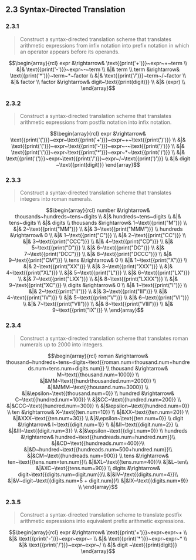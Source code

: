 ## 2.3 Syntax-Directed Translation

### 2.3.1

> Construct a syntax-directed translation scheme that translates arithmetic expressions from infix notation into prefix notation in which an operator appears before its operands.

$$\begin{array}{rcl}
expr &\rightarrow& \text{{print('+')}}~expr~+~term \\
&|& \text{{print('-')}}~expr~-~term \\
&|& term \\
term &\rightarrow& \text{{print('*')}}~term~*~factor \\
&|& \text{{print('/')}}~term~/~factor \\
&|& factor \\
factor &\rightarrow& digit~\text{{print(digit)}} \\
&|& (expr) \\
\end{array}$$

### 2.3.2

> Construct a syntax-directed translation scheme that translates arithmetic expressions from postfix notation into infix notation.

$$\begin{array}{rcl}
expr &\rightarrow& \text{{print('(')}}~expr~\text{{print('+')}}~expr~+~\text{{print(')')}} \\
&|& \text{{print('(')}}~expr~\text{{print('-')}}~expr~-~\text{{print(')')}} \\
&|& \text{{print('(')}}~expr~\text{{print('*')}}~expr~*~\text{{print(')')}} \\
&|& \text{{print('(')}}~expr~\text{{print('/')}}~expr~/~\text{{print(')')}} \\
&|& digit ~\text{{print(digit)}} 
\end{array}$$

### 2.3.3

> Construct a syntax-directed translation scheme that translates integers into roman numerals.

$$\begin{array}{rcl}
number &\rightarrow& thousands~hundreds~tens~digits \\
 &|& hundreds~tens~digits \\
 &|& tens~digits \\
 &|& digits \\
thousands &\rightarrow& 1~\text{{print("M")}} \\
 &|& 2~\text{{print("MM")}} \\
 &|& 3~\text{{print("MMM")}} \\
hundreds &\rightarrow& 0 \\
 &|& 1~\text{{print("C")}} \\
 &|& 2~\text{{print("CC")}} \\
 &|& 3~\text{{print("CCC")}} \\
 &|& 4~\text{{print("CD")}} \\
 &|& 5~\text{{print("D")}} \\
 &|& 6~\text{{print("DC")}} \\
 &|& 7~\text{{print("DCC")}} \\
 &|& 8~\text{{print("DCCC")}} \\
 &|& 9~\text{{print("CM")}} \\
tens &\rightarrow& 0 \\
 &|& 1~\text{{print("X")}} \\
 &|& 2~\text{{print("XX")}} \\
 &|& 3~\text{{print("XXX")}} \\
 &|& 4~\text{{print("XL")}} \\
 &|& 5~\text{{print("L")}} \\
 &|& 6~\text{{print("LX")}} \\
 &|& 7~\text{{print("LXX")}} \\
 &|& 8~\text{{print("LXXX")}} \\
 &|& 9~\text{{print("XC")}} \\
digits &\rightarrow& 0 \\
 &|& 1~\text{{print("I")}} \\
 &|& 2~\text{{print("II")}} \\
 &|& 3~\text{{print("III")}} \\
 &|& 4~\text{{print("IV")}} \\
 &|& 5~\text{{print("V")}} \\
 &|& 6~\text{{print("VI")}} \\
 &|& 7~\text{{print("VII")}} \\
 &|& 8~\text{{print("VIII")}} \\
 &|& 9~\text{{print("IX")}} \\
\end{array}$$

### 2.3.4

> Construct a syntax-directed translation scheme that translates roman numerals up to 2000 into integers.

$$\begin{array}{rcl}
roman &\rightarrow& thousand~hundreds~tens~digits~\text{{roman.num=thousand.num+hundreds.num+tens.num+digits.num}} \\
thousand &\rightarrow& M~\text{{thousand.num=1000}} \\
 &|&MM~\text{{hundrthousanded.num=2000}} \\
 &|&MMM~\text{{thousand.num=3000}} \\
 &|&\epsilon~\text{{thousand.num=0}} \\
hundred &\rightarrow& C~\text{{hundred.num=100}} \\
 &|&CC~\text{{hundred.num=200}} \\
 &|&CCC~\text{{hundred.num=300}} \\
 &|&\epsilon~\text{{hundred.num=0}} \\
ten &\rightarrow& X~\text{{ten.num=10}} \\
 &|&XX~\text{{ten.num=20}} \\
 &|&XXX~\text{{ten.num=30}} \\
 &|&\epsilon~\text{{ten.num=0}} \\
digit &\rightarrow& I~\text{{digit.num=1}} \\
 &|&II~\text{{digit.num=2}} \\
 &|&III~\text{{digit.num=3}} \\
 &|&\epsilon~\text{{digit.num=0}} \\
hundreds &\rightarrow& hundred~\text{{hundreads.num=hundred.num}}\\
 &|&CD~\text{{hundreads.num=400}}\\
 &|&D~hundred~\text{{hundreads.num=500+hundred.num}}\\
 &|&CM~\text{{hundreads.num=900}} \\
tens &\rightarrow& ten~\text{{tens.num=ten.num}}\\
 &|&XL~\text{{tens.num=40}}\\
 &|&L~ten\\
 &|&XC~\text{{tens.num=90}} \\
digits &\rightarrow& digit~\text{{digits.num=digit.num}}\\
 &|&IV~\text{{digits.num=4}}\\
 &|&V~digit~\text{{digits.num=5 + digit.num}}\\
 &|&IX~\text{{digits.num=9}} \\
\end{array}$$

### 2.3.5

> Construct a syntax-directed translation scheme to translate postfix arithmetic expressions into equivalent prefix arithmetic expressions.

$$\begin{array}{rcl}
expr &\rightarrow& \text{{print('+')}}~expr~expr~+ \\
&|& \text{{print('-')}}~expr~expr~- \\
&|& \text{{print('*')}}~expr~expr~* \\
&|& \text{{print('/')}}~expr~expr~/ \\
&|& digit ~\text{{print(digit)}} 
\end{array}$$
